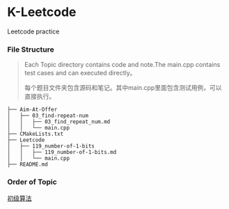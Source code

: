 # K-Leetcode
Leetcode practice

### File Structure

> Each Topic directory contains code and note.The main.cpp contains test cases and can executed directly。
>
> 每个题目文件夹包含源码和笔记。其中main.cpp里面包含测试用例，可以直接执行。
```
├── Aim-At-Offer
│   ├── 03_find-repeat-num
│   │   ├── 03_find_repeat_num.md
│   │   └── main.cpp
├── CMakeLists.txt
├── Leetcode
│   ├── 119_number-of-1-bits
│   │   ├── 119_number-of-1-bits.md
│   │   └── main.cpp
├── README.md
```


### Order of Topic

[初级算法](https://leetcode-cn.com/leetbook/read/top-interview-questions-easy/x2gy9m/)

